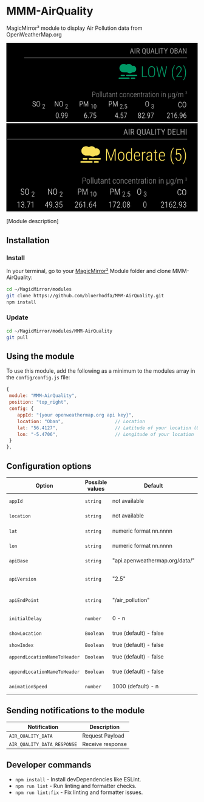 # MMM-AirQuality

 MagicMirror² module to display Air Pollution data from OpenWeatherMap.org

![Example of MMM-AirQuality](./AirQualityImage.png)
![with header location ](./AirQualityImage1.png)

[Module description]

## Installation

### Install

In your terminal, go to your [MagicMirror²][mm] Module folder and clone MMM-AirQuality:

```bash
cd ~/MagicMirror/modules
git clone https://github.com/bluerhodfa/MMM-AirQuality.git
npm install
```

### Update

```bash
cd ~/MagicMirror/modules/MMM-AirQuality
git pull
```

## Using the module

To use this module, add the following as a minimum to the modules array in the `config/config.js` file:

```js
{
 module: "MMM-AirQuality",
 position: "top_right",
 config: {
    appId: "{your openweathermap.org api key}",
    location: "Oban",                   // Location
    lat: "56.4127",                     // Latitude of your location (Oban in this example)
    lon: "-5.4706",                     // Longitude of your location
 }
},
```

## Configuration options

Option|Possible values|Default|Description
------|------|------|-----------
`appId`|`string`|not available| openweathermap.org API key (required)
`location`|`string`|not available| location to show Air Quality Index values
`lat`|`string`|numeric format nn.nnnn| latitude of the location (Required)
`lon`|`string`|numeric format nn.nnnn| longitude of the location (Required)
`apiBase`|`string`|"api.apenweathermap.org/data/"| openweathermap.org base url (default)
`apiVersion`|`string`|"2.5"| openweathermap.org base url version (default)
`apiEndPoint`|`string`|"/air_pollution"| openweathermap.org base url endpoint (default)
`initialDelay`|`number`| 0 - n | delay before requesting data
`showLocation`|`Boolean`| true (default) - false | include location in header
`showIndex`|`Boolean`| true (default) - false |  display AQI
`appendLocationNameToHeader`|`Boolean`| true (default) - false |  display location in header
`appendLocationNameToHeader`|`Boolean`| true (default) - false |  display location in header
`animationSpeed`|`number`| 1000 (default) - n |  module animation speed

## Sending notifications to the module

Notification|Description
------|-----------
`AIR_QUALITY_DATA`| Request Payload
`AIR_QUALITY_DATA_RESPONSE`| Receive response

## Developer commands

- `npm install` - Install devDependencies like ESLint.
- `npm run lint` - Run linting and formatter checks.
- `npm run lint:fix` - Fix linting and formatter issues.

[mm]: https://github.com/MagicMirrorOrg/MagicMirror
